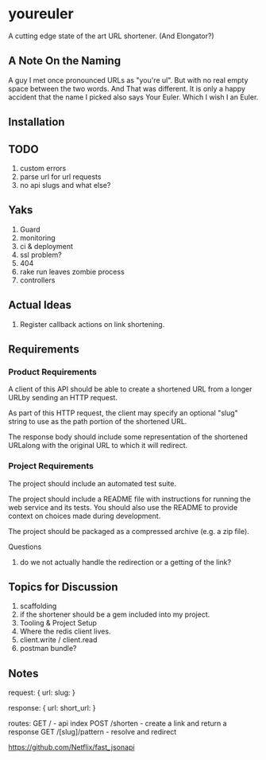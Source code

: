 # youreuler

A cutting edge state of the art URL shortener.  (And Elongator?)

## A Note On the Naming

A guy I met once pronounced URLs as "you're ul".  But with no real empty space between the two words.  And That was different.  It is only a happy accident that the name I picked also says Your Euler.  Which I wish I an Euler.

## Installation

## TODO

1. custom errors
2. parse url for url requests
3. no api slugs and what else?

## Yaks
1. Guard
2. monitoring
3. ci & deployment
4. ssl problem?
5. 404
6. rake run leaves zombie process
7. controllers

## Actual Ideas
1. Register callback actions on link shortening.

## Requirements

### Product Requirements

A client of this API should be able to create a shortened URL from a longer URLby sending an HTTP request.

As part of this HTTP request, the client may specify an optional "slug" string to use as the path portion of the shortened URL.

The response body should include some representation of the shortened URLalong with the original URL to which it will redirect.

### Project Requirements

The project should include an automated test suite.

The project should include a README file with instructions for running the web service and its tests. You should also use the README to provide context on choices made during development.

The project should be packaged as a compressed archive (e.g. a zip file).

Questions
1. do we not actually handle the redirection or a getting of the link?

## Topics for Discussion
1. scaffolding
2. if the shortener should be a gem included into my project.
3. Tooling & Project Setup
4. Where the redis client lives.
5. client.write / client.read
6. postman bundle?

## Notes

request:
{
  url:
  slug:
}

response:
{
  url:
  short_url:
}

routes:
GET / - api index
POST /shorten - create a link and return a response
GET /[slug]/pattern - resolve and redirect

https://github.com/Netflix/fast_jsonapi